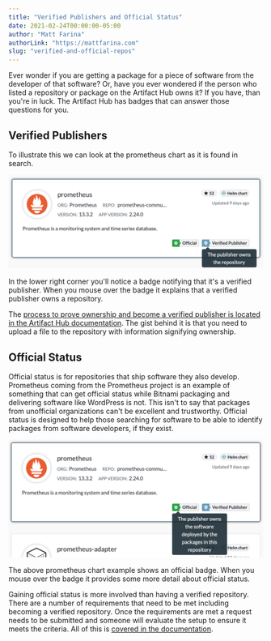 ```yaml
---
title: "Verified Publishers and Official Status"
date: 2021-02-24T00:00:00-05:00
author: "Matt Farina"
authorLink: "https://mattfarina.com"
slug: "verified-and-official-repos"
---
```


Ever wonder if you are getting a package for a piece of software from the developer of that software? Or, have you ever wondered if the person who listed a repository or package on the Artifact Hub owns it? If you have, than you're in luck. The Artifact Hub has badges that can answer those questions for you.<!--more-->

## Verified Publishers

To illustrate this we can look at the prometheus chart as it is found in search.

![Example of verified publisher](verified.png)

In the lower right corner you'll notice a badge notifying that it's a verified publisher. When you mouse over the badge it explains that a verified publisher owns a repository.

The [process to prove ownership and become a verified publisher is located in the Artifact Hub documentation](https://artifacthub.io/docs/topics/repositories/#verified-publisher). The gist behind it is that you need to upload a file to the repository with information signifying ownership.

## Official Status

Official status is for repositories that ship software they also develop. Prometheus coming from the Prometheus project is an example of something that can get official status while Bitnami packaging and delivering software like WordPress is not. This isn't to say that packages from unofficial organizations can't be excellent and trustworthy. Official status is designed to help those searching for software to be able to identify packages from software developers, if they exist.

![Example of official repository](official.png)

The above prometheus chart example shows an official badge. When you mouse over the badge it provides some more detail about official status.

Gaining official status is more involved than having a verified repository. There are a number of requirements that need to be met including becoming a verified repository. Once the requirements are met a request needs to be submitted and someone will evaluate the setup to ensure it meets the criteria. All of this is [covered in the documentation](https://artifacthub.io/docs/topics/repositories/#official-status).
